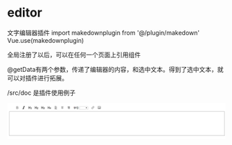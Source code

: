 # editor
文字编辑器插件
import makedownplugin from '@/plugin/makedown'<br>
Vue.use(makedownplugin)

全局注册了以后，可以在任何一个页面上引用组件
<template>
    <div>
        <markdown @getData="getdata" width="100%" height="300px">
          <!--这是插槽-->
        </markdown>
    </div>
</template>

@getData有两个参数，传递了编辑器的内容，和选中文本。得到了选中文本，就可以对插件进行拓展。

/src/doc 是插件使用例子

<img src="src/assets/editor.png"/>
